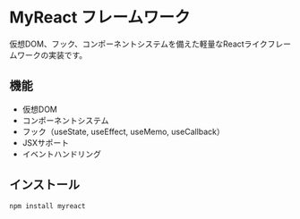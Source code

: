 # MyReact フレームワーク

仮想DOM、フック、コンポーネントシステムを備えた軽量なReactライクフレームワークの実装です。

## 機能

- 仮想DOM
- コンポーネントシステム
- フック（useState, useEffect, useMemo, useCallback）
- JSXサポート
- イベントハンドリング

## インストール

```bash
npm install myreact
```

